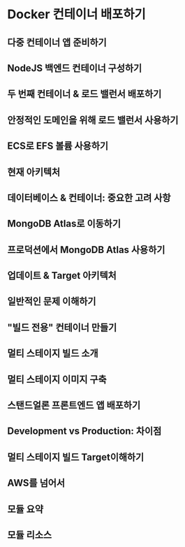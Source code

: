 # Docker 컨테이너 배포하기

## 다중 컨테이너 앱 준비하기

## NodeJS 백엔드 컨테이너 구성하기

## 두 번째 컨테이너 & 로드 밸런서 배포하기

## 안정적인 도메인을 위해 로드 밸런서 사용하기

## ECS로 EFS 볼륨 사용하기

## 현재 아키텍처

## 데이터베이스 & 컨테이너: 중요한 고려 사항

## MongoDB Atlas로 이동하기

## 프로덕션에서 MongoDB Atlas 사용하기

## 업데이트 & Target 아키텍처

## 일반적인 문제 이해하기

## "빌드 전용" 컨테이너 만들기

## 멀티 스테이지 빌드 소개

## 멀티 스테이지 이미지 구축

## 스탠드얼론 프론트엔드 앱 배포하기

## Development vs Production: 차이점

## 멀티 스테이지 빌드 Target이해하기

## AWS를 넘어서

## 모듈 요약

## 모듈 리소스

